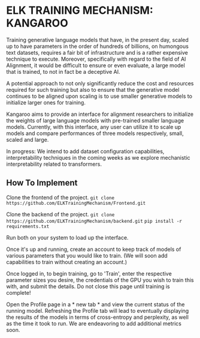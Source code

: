 # ELK TRAINING MECHANISM: KANGAROO

Training generative language models that have, in the present day, scaled up to have parameters in the order of hundreds of billions, on humongous text datasets, requires a fair bit of infrastructure and is a rather expensive technique to execute. Moreover, specifically with regard to the field of AI Alignment, it would be difficult to ensure or even evaluate, a large model that is trained, to not in fact be a deceptive AI. 

A potential approach to not only significantly reduce the cost and resources required for such training but also to ensure that the generative model continues to be aligned upon scaling is to use smaller generative models to initialize larger ones for training. 

Kangaroo aims to provide an interface for alignment researchers to initialize the weights of large language models with pre-trained smaller language models. Currently, with this interface, any user can utilize it to scale up models and compare performances of three models respectively, small, scaled and large. 

In progress: We intend to add dataset configuration capabilities, interpretability techniques in the coming weeks as we explore mechanistic interpretability related to transformers.


## How To Implement

Clone the frontend of the project.
```git clone https://github.com/ELKTrainingMechanism/Frontend.git```

Clone the backend of the project.
```git clone https://github.com/ELKTrainingMechanism/backend.git```
```pip install -r requirements.txt```

Run both on your system to load up the interface.

Once it's up and running, create an account to keep track of models of various parameters that you would like to train. (We will soon add capabilities to train without creating an account.)

Once logged in, to begin training, go to 'Train', enter the respective parameter sizes you desire, the credentials of the GPU you wish to train this with, and submit the details. Do not close this page until training is complete!

Open the Profile page in a * new tab * and view the current status of the running model. Refreshing the Profile tab will lead to eventually displaying the results of the models in terms of cross-entropy and perplexity, as well as the time it took to run. We are endeavoring to add additional metrics soon.
